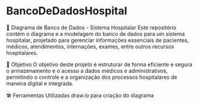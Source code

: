 # BancoDeDadosHospital
🏥 Diagrama de Banco de Dados - Sistema Hospitalar Este repositório contém o diagrama e a modelagem do banco de dados para um sistema hospitalar, projetado para gerenciar informações essenciais de pacientes, médicos, atendimentos, internações, exames, entre outros recursos hospitalares.

📌 Objetivo
O objetivo deste projeto é estruturar de forma eficiente e segura o armazenamento e o acesso a dados médicos e administrativos, permitindo o controle e a organização dos processos hospitalares de maneira digital e integrada.

🛠️ Ferramentas Utilizadas
draw.io para criação do diagrama
 

